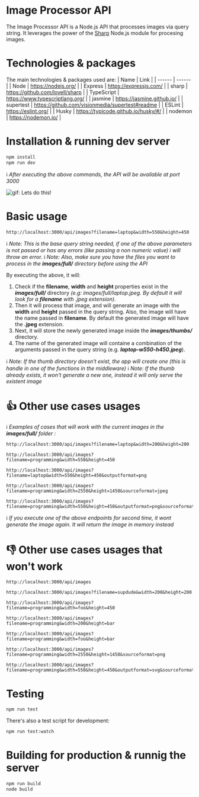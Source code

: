 # Image Processor API
The Image Processor API is a Node.js API that processes images via query string. It leverages the power of the [Sharp](https://github.com/lovell/sharp) Node.js module for procesing images.

# Technologies & packages
The main technologies & packages used are:
| Name | Link |
| ------ | ------ |
| Node | https://nodejs.org/ |
| Express | https://expressjs.com/ |
| sharp | https://github.com/lovell/sharp |
| TypeScript | https://www.typescriptlang.org/ |
| jasmine | https://jasmine.github.io/ |
| supertest | https://github.com/visionmedia/supertest#readme |
| ESLint | https://eslint.org/ |
| Husky | https://typicode.github.io/husky/#/ |
| nodemon | https://nodemon.io/ |

# Installation & running dev server
```sh
npm install
npm run dev
```
ℹ️ _After executing the above commands, the API will be available at port 3000_

![gif: Lets do this!](https://media.giphy.com/media/BpGWitbFZflfSUYuZ9/giphy.gif)

# Basic usage
```
http://localhost:3000/api/images?filename=laptop&width=550&height=450
```
ℹ️ _Note: This is the base query string needed, if one of the above parameters is not passed or has any errors (like passing a non numeric value) i will throw an error._
ℹ️ _Note:  Also, make sure you have the files you want to process in the **images/full/** directory before using the API_

By executing the above, it will:

1. Check if the **filename**, **width** and **height** properties exist in the _**images/full/**_ directory _(e.g: images/full/laptop.jpeg. By default it will look for a **filename** with .jpeg extension)_.
2. Then it will process that image, and will generate an image with the **width** and **height** passed in the query string. Also, the image will have the name passed in **filename**. By default the generated image will have the **.jpeg** extension.
3. Next, it will store the newly generated image inside the _**images/thumbs/**_ directory.
4. The name of the generated image will containe a combination of the arguments passed in the query string (e.g. _**laptop-w550-h450.jpeg**_).

ℹ️ _Note: If the thumb directory doesn't exist, the app will create one (this is handle in one of the functions in the middleware)_
ℹ️ _Note: If the thumb already exists, it won't generate a new one, instead it will only serve the existent image_

# 👍 Other use cases usages

ℹ️ _Examples of cases that will work with the current images in the _**images/full/**_ folder :_

```
http://localhost:3000/api/images?filename=laptop&width=200&height=200
```
```
http://localhost:3000/api/images?filename=programming&width=550&height=450
```
```
http://localhost:3000/api/images?filename=laptop&width=550&height=450&outputformat=png
```
```
http://localhost:3000/api/images?filename=programming&width=2550&height=1450&sourceformat=jpeg
```
```
http://localhost:3000/api/images?filename=programming&width=550&height=450&outputformat=png&sourceformat=jpeg
```
ℹ️ _If you execute one of the above endpoints for second time, it wont generate the image again. It will return the image in memory instead_


# 👎 Other use cases usages that won't work

```
http://localhost:3000/api/images
```
```
http://localhost:3000/api/images?filename=supdude&width=200&height=200
```
```
http://localhost:3000/api/images?filename=programming&width=foo&height=450
```
```
http://localhost:3000/api/images?filename=programming&width=200&height=bar
```
```
http://localhost:3000/api/images?filename=programming&width=foo&height=bar
```
```
http://localhost:3000/api/images?filename=programming&width=2550&height=1450&sourceformat=png
```
```
http://localhost:3000/api/images?filename=programming&width=550&height=450&outputformat=svg&sourceformat=jpeg
```

# Testing
```sh
npm run test
```
There's also a test script for development:

```sh
npm run test:watch
```

# Building for production & runnig the server

```sh
npm run build
node build
```
